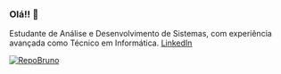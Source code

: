 ### Olá!! 👋

Estudante de Análise e Desenvolvimento de Sistemas, com experiência avançada como Técnico em Informática.
[LinkedIn](linkedin.com/in/bruno-enéas-costa139a9293)

[![RepoBruno](https://github-readme-stats.vercel.app/api/wakatime?username=brunoco56)](https://github.com/anuraghazra/github-readme-stats)


<!--
Here are some ideas to get you started:

- 🔭 I’m currently working on ...
- 🌱 I’m currently learning ...
- 👯 I’m looking to collaborate on ...
- 🤔 I’m looking for help with ...
- 💬 Ask me about ...
- 📫 How to reach me: ...
- 😄 Pronouns: ...
- ⚡ Fun fact: ...
-->
